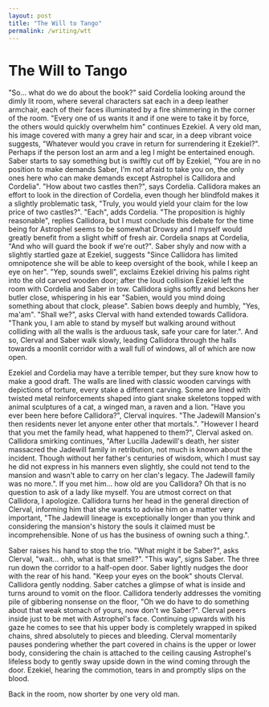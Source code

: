 ```yaml
---
layout: post
title: "The Will to Tango"
permalink: /writing/wtt
---
```


# The Will to Tango

"So... what do we do about the book?" said Cordelia looking around the dimly lit room, where several characters sat each in a deep leather armchair, each of their faces illuminated by a fire shimmering in the corner of the room.
"Every one of us wants it and if one were to take it by force, the others would quickly overwhelm him" continues Ezekiel. A very old man, his image covered with many a grey hair and scar, in a deep vibrant voice suggests, "Whatever would you crave in return for surrendering it Ezekiel?". Perhaps if the person lost an arm and a leg I might be entertained enough.
Saber starts to say something but is swiftly cut off by Ezekiel, "You are in no position to make demands Saber, I'm not afraid to take you on, the only ones here who can make demands except Astrophel is Callidora and Cordelia". "How about two castles then?", says Cordelia.
Callidora makes an effort to look in the direction of Cordelia, even though her blindfold makes it a slightly problematic task, "Truly, you would yield your claim for the low price of two castles?". "Each", adds Cordelia.
"The proposition is highly reasonable", replies Callidora, but I must conclude this debate for the time being for Astrophel seems to be somewhat Drowsy and I myself would greatly benefit from a slight whiff of fresh air.
Cordelia snaps at Cordelia, "And who will guard the book if we're out?".
Saber shyly and now with a slightly startled gaze at Ezekiel, suggests "Since Callidora has limited omnipotence she will be able to keep oversight of the book, while I keep an eye on her".
"Yep, sounds swell", exclaims Ezekiel driving his palms right into the old carved wooden door; after the loud collision Ezekiel left the room with Cordelia and Saber in tow.
Callidora sighs softly and beckons her butler close, whispering in his ear "Sabien, would you mind doing something about that clock, please". Sabien bows deeply and humbly, "Yes, ma'am". "Shall we?", asks Clerval with hand extended towards Callidora. "Thank you, I am able to stand by myself but walking around without colliding with all the walls is the arduous task, safe your care for later.".
And so, Clerval and Saber walk slowly, leading Callidora through the halls towards a moonlit corridor with a wall full of windows, all of which are now open.

Ezekiel and Cordelia may have a terrible temper, but they sure know how to make a good draft.
The walls are lined with classic wooden carvings with depictions of torture, every stake a different carving.
Some are lined with twisted metal reinforcements shaped into giant snake skeletons topped with animal sculptures of a cat, a winged man, a raven and a lion.
"Have you ever been here before Callidora?", Clerval inquires. "The Jadewill Mansion's then residents never let anyone enter other that mortals.". "However I heard that you met the family head, what happened to them?", Clerval asked on.
Callidora smirking continues, "After Lucilla Jadewill's death, her sister massacred the Jadewill family in retribution, not much is known about the incident. Though without her father's centuries of wisdom, which I must say he did not express in his manners even slightly, she could not tend to the mansion and wasn't able to carry on her clan's legacy. The Jadewill family was no more.".
If you met him... how old are you Callidora? Oh that is no question to ask of a lady like myself. You are utmost correct on that Callidora, I apologize.
Callidora turns her head in the general direction of Clerval, informing him that she wants to advise him on a matter very important,
"The Jadewill lineage is exceptionally longer than you think and considering the mansion's history the souls it claimed must be incomprehensible.
None of us has the business of owning such a thing.".

Saber raises his hand to stop the trio. "What might it be Saber?", asks Clerval, "wait... ohh, what is that smell?".
"This way", signs Saber. The three run down the corridor to a half-open door.
Saber lightly nudges the door with the rear of his hand. "Keep your eyes on the book" shouts Clerval. Callidora gently nodding.
Saber catches a glimpse of what is inside and turns around to vomit on the floor.
Callidora tenderly addresses the vomiting pile of gibbering nonsense on the floor, "Oh we do have to do something about that weak stomach of yours, now don't we Saber?".
Clerval peers inside just to be met with Astrophel's face.
Continuing upwards with his gaze he comes to see that his upper body is completely wrapped in spiked chains, shred absolutely to pieces and bleeding.
Clerval momentarily pauses pondering whether the part covered in chains is the upper or lower body, considering the chain is attached to the ceiling causing Astrophel's lifeless body to gently sway upside down in the wind coming through the door.
Ezekiel, hearing the commotion, tears in and promptly slips on the blood.

Back in the room, now shorter by one very old man.
